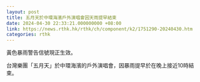 ```yaml
---
layout: post
title: 五月天於中環海濱戶外演唱會因天雨提早結束
date: 2024-04-30 22:33:21.000000000 +08:00
link: https://news.rthk.hk/rthk/ch/component/k2/1751290-20240430.htm
categories: rthk
---
```


黃色暴雨警告信號現正生效。

台灣樂團「五月天」於中環海濱的戶外演唱會，因暴雨提早於在晚上接近10時結束。
